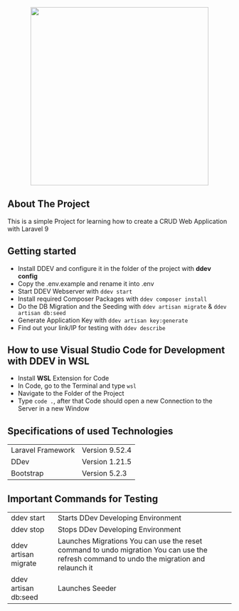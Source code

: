 <p align="center"><a href="https://laravel.com" target="_blank"><img src="https://raw.githubusercontent.com/laravel/art/master/logo-lockup/5%20SVG/2%20CMYK/1%20Full%20Color/laravel-logolockup-cmyk-red.svg" width="400"></a></p>

## About The Project

This is a simple Project for learning how to create a CRUD Web Application with Laravel 9

## Getting started

- Install DDEV and configure it in the folder of the project with <b>ddev config</b>
- Copy the .env.example and rename it into .env
- Start DDEV Webserver with ```ddev start```
- Install required Composer Packages with ```ddev composer install```
- Do the DB Migration and the Seeding with ```ddev artisan migrate``` & ```ddev artisan db:seed```
- Generate Application Key with ```ddev artisan key:generate```
- Find out your link/IP for testing with ```ddev describe```

## How to use Visual Studio Code for Development with DDEV in WSL

- Install <b>WSL</b> Extension for Code
- In Code, go to the Terminal and type ```wsl```
- Navigate to the Folder of the Project
- Type ```code .```, after that Code should open a new Connection to the Server in a new Window 

## Specifications of used Technologies
<table>
    <tr>
        <td>
            Laravel Framework
        </td>
        <td>
            Version 9.52.4
        </td>
    </tr>    
    <tr>
        <td>
            DDev
        </td>
        <td>
            Version 1.21.5
        </td>
    </tr>    
    <tr>
        <td>
            Bootstrap
        </td>
        <td>
            Version 5.2.3
        </td>
    </tr>
</table>

## Important Commands for Testing
<table>
    <tr>
        <td>
            ddev start
        </td>
        <td>
            Starts DDev Developing Environment
        </td>
    </tr>    
    <tr>
        <td>
            ddev stop
        </td>
        <td>
            Stops DDev Developing Environment
        </td>
    </tr>    
    <tr>
        <td>
            ddev artisan migrate
        </td>
        <td>
            Launches Migrations
            You can use the reset command to undo migration
            You can use the refresh command to undo the migration and relaunch it
        </td>
    </tr>    
    <tr>
        <td>
            ddev artisan db:seed
        </td>
        <td>
            Launches Seeder
        </td>
    </tr>
</table>